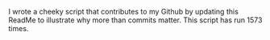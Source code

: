 I wrote a cheeky script that contributes to my Github by updating this ReadMe to illustrate why more than commits matter. This script has run 1573 times.